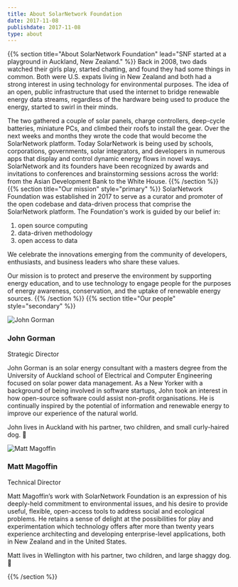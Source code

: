 ```yaml
---
title: About SolarNetwork Foundation
date: 2017-11-08
publishdate: 2017-11-08
type: about
---
```

{{% section  title="About SolarNetwork Foundation" lead="SNF started at a playground in Auckland, New Zealand." %}}
Back in 2008, two dads watched their girls play, started chatting, and found they had some things in common. Both were U.S. expats living in New Zealand and both had a strong interest in using technology for environmental purposes. The idea of an open, public infrastructure that used the internet to bridge renewable energy data streams, regardless of the hardware being used to produce the energy, started to swirl in their minds.

The two gathered a couple of solar panels, charge controllers, deep-cycle batteries, miniature PCs, and climbed their roofs to install the gear. Over the next weeks and months they wrote the code that would become the SolarNetwork platform. Today SolarNetwork is being used by schools, corporations, governments, solar integrators, and developers in numerous apps that display and control dynamic energy flows in novel ways. SolarNetwork and its founders have been recognized by awards and invitations to conferences and brainstorming sessions across the world: from the Asian Development Bank to the White House.
{{% /section %}}
{{% section  title="Our mission" style="primary" %}}
SolarNetwork Foundation was established in 2017 to serve as a curator and promoter of the open codebase and data-driven process that comprise the SolarNetwork platform.  The Foundation's work is guided by our belief in:

 1. open source computing
 1. data-driven methodology
 1. open access to data

We celebrate the innovations emerging from the community of developers, enthusiasts, and business leaders who share these values.

Our mission is to protect and preserve the environment by supporting energy education, and to use technology to engage people for the purposes of energy awareness, conservation, and the uptake of renewable energy sources.
{{% /section %}}
{{% section  title="Our people" style="secondary" %}}
<div uk-grid>
    <div class="uk-width-1-4@s">
        <img src="/img/about/john.png" alt="John Gorman" class="uk-border-circle">
    </div>
    <div class="uk-width-expand@s">
        <h3 class="uk-margin-remove-bottom ">John Gorman</h3>
        <p class="uk-text-meta uk-margin-remove-top">Strategic Director</p>
        <p>John Gorman is an solar energy consultant with a masters degree from the University of Auckland school of Electrical and Computer Engineering focused on solar power data management. As a New Yorker with a background of being involved in software startups, John took an interest in how open-source software could assist non-profit organisations. He is continually inspired by the potential of information and renewable energy to improve our experience of the natural world.</p>
        <p>John lives in Auckland with his partner, two children, and small curly-haired dog. 🐾</p>
    </div>
</div>

<div uk-grid>
    <div class="uk-width-1-4@s">
        <img src="/img/about/matt.png" alt="Matt Magoffin" class="uk-border-circle">
    </div>
    <div class="uk-width-expand@s">
        <h3 class="uk-margin-remove-bottom">Matt Magoffin</h3>
        <p class="uk-text-meta uk-margin-remove-top">Technical Director</p>
        <p>Matt Magoffin’s  work with SolarNetwork Foundation is an expression of his deeply-held commitment to environmental issues, and his desire to provide useful, flexible, open-access tools to address social and ecological problems. He retains a sense of delight at the possibilities for play and experimentation which technology offers after more than twenty years experience architecting and developing enterprise-level applications, both in New Zealand and in the United States.</p>
        <p>Matt lives in Wellington with his partner, two children, and large shaggy dog. 🐾</p>
    </div>
</div>
{{% /section %}}
